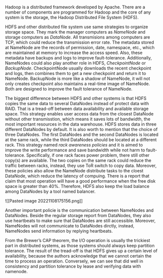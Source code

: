 Hadoop is a distributed framework developed by Apache. There are a number of components are programmed for Hadoop and the core of any system is the storage, the Hadoop Distributed File System (HDFS). 

HDFS and other distributed file system use same strategies to organize storage space. They mark the manager computers as *NameNode* and storage computers as *DataNode*. All transmisions among computers are TCP, which could reduce the transmission error rate. The metadata stored at NameNode are the records of permission, date, namespace, etc., which are maintained at memory to increase the access speed. Also, these metadata have backups and logs to improve fault-tolerance. Additionally, NameNodes could also play another role in HDFS, *CheckpointNode* or *BackupNode*. CheckpointNode usually downloads the recent checkpoint and logs, then combines them to get a new checkpoint and return it to NameNode. BackupNode is more like a shadow of NameNode, it will not only creates checkpoint also maintains a real-time image of NameNode. Both are designed to improve the fault tolerance of NameNode.

The biggest difference between HDFS and other systems is that HDFS copies the same data to several DataNodes instead of protect data with RAID. That is a tread-off between data availability and available storage space. This strategy enables user access data from the closest DataNode without other transmisstion, which means it saves lots of bandwidth, the most important resources in the data warehouse. HDFS stores data in three different DataNodes by default. It is also worth to mention that the choice of three DataNodes. The first DataNodes and the second DataNodes is located at the same rack, while the third DataNodes should be located at a different rack. This strategy named *rack awareness policies* and it is aimed to improve the write performance and save bandwidth while not harm to fault-tolerance. Specifically, if one rack faces power problem, there still other copy(s) are available. The two copies on the same rack could reduce the traffic between racks, instead, they use ToR switch to copy data. Moreover, these policies also allow the NameNode distribute tasks to the cloest DataNode, which reduce the latency of compuing. There is a report that claim that most operation will have a good performance when the free disk space is greater than 40%. Therefore, HDFS also keep the load balance among DataNodes by a tool named balancer.

![[Pasted image 20221108175156.png]]

Another important policie is the communication between NameNodes and DataNodes. Beside the regular storage report from DataNodes, they also use heartbeats to make sure that DataNodes are still accessible. Moreover, NameNodes will not communicate to DataNodes dirctly, instead, NameNodes send information by replying heartbeats.

From the Brewer’s CAP theorem, the I/O operation is usually the trickiest part in distributed systems, as those systems should always keep partition tolerance. The result of the tread-off is that HDFS gives up a certain level of availability, because the authors acknowledge that we cannot certain the time to process an operation. Conversely, we can see that did well in consistency and partition tolerance by lease and verifying data with namenode.







